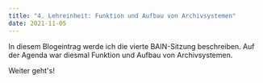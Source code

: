 ```yaml
---
title: "4. Lehreinheit: Funktion und Aufbau von Archivsystemen"
date: 2021-11-05
---
```


In diesem Blogeintrag werde ich die vierte BAIN-Sitzung beschreiben. Auf der Agenda war diesmal Funktion und Aufbau von Archivsystemen. 

Weiter geht's! 
